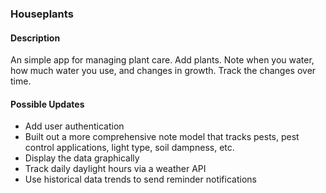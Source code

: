 ### Houseplants

#### Description
An simple app for managing plant care. Add plants. Note when you water, how much water you use, and changes in growth. Track the changes over time.

#### Possible Updates
- Add user authentication
- Built out a more comprehensive note model that tracks pests, pest control applications, light type, soil dampness, etc.
- Display the data graphically
- Track daily daylight hours via a weather API
- Use historical data trends to send reminder notifications
